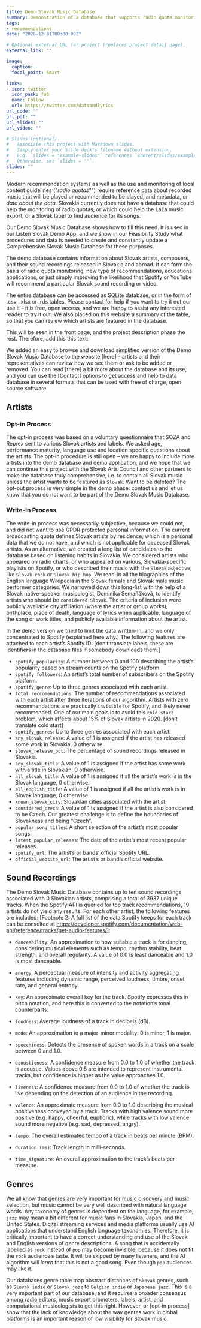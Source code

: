 ```yaml
---
title: Demo Slovak Music Database
summary: Demonstration of a database that supports radio quota monitoring and music promotion on digital streaming and media platforms.
tags:
- recommendations
date: "2020-12-01T00:00:00Z"

# Optional external URL for project (replaces project detail page).
external_link: ""

image:
  caption: 
  focal_point: Smart

links:
- icon: twitter
  icon_pack: fab
  name: Follow
  url: https://twitter.com/dataandlyrics
url_code: ""
url_pdf: ""
url_slides: ""
url_video: ""

# Slides (optional).
#   Associate this project with Markdown slides.
#   Simply enter your slide deck's filename without extension.
#   E.g. `slides = "example-slides"` references `content/slides/example-slides.md`.
#   Otherwise, set `slides = ""`.
slides: ""
---
```


Modern recommendation systems as well as the use and monitoring of local content guidelines ("*radio quotas*"") require reference data about recorded music that will be played or recommended to be played, and metadata, or *data about the data.*  Slovakia currently does not have a database that could help the monitoring of radio quotas, or which could help the LaLa music export, or a Slovak label to find audience for its songs. 

Our Demo Slovak Music Database shows how to fill this need.  It is used in our Listen Slovak Demo App, and we show in our Feasibility Study what procedures and data is needed to create and constantly update a Comprehensive Slovak Music Database for these purposes.

The demo database contains information about Slovak artists, composers, and their sound recordings released in Slovakia and abroad. It can form the basis of radio quota monitoring, new type of recommendations, educations applications, or just simply improving the likelihood that Spotify or YouTube will recommend a particular Slovak sound recording or video.

The entire database can be accessed as SQLite database, or in the form of .csv, .xlsx or .rds tables. Please contact for help if you want to try it out our use it – it is free, open access, and we are happy to assist any interested reader to try it out. We also placed on this website a summary of the table, so that you can review which artists are featured in the database.

This will be seen in the front page, and the project description phase the rest.  Therefore, add this this text:

We added an easy to browse and download simplified version of the Demo Slovak Music Database to the website [here] – artists and their representatives can review how we see them or ask to be added or removed. You can read [there] a bit more about the database and its use, and you can use the [Contact] options to get access and help to data database in several formats that can be used with free of charge, open source software.

## Artists
### Opt-in Process
The opt-in process was based on a voluntary questionnaire that SOZA and Reprex sent to various Slovak artists and labels. We asked age, performance maturity, language use and location specific questions about the artists. The opt-in procedure is still open – we are happy to include more artists into the demo database and demo application, and we hope that we can continue this project with the Slovak Arts Council and other partners to make the database truly comprehensive, i.e. to contain all Slovak music unless the artist wants to be featured as `Slovak`.  Want to be deleted?  The opt-out process is very simple in the demo phase: contact us and let us know that you do not want to be part of the Demo Slovak Music Database.

### Write-in Process
The write-in process was necessarily subjective, because we could not, and did not want to use GPDR protected personal information. The current broadcasting quota defines Slovak artists by residence, which is a personal data that we do not have, and which is not applicable for deceased Slovak artists.
As an alternative, we created a long list of candidates to the database based on listening habits in Slovakia. We considered artists who appeared on radio charts, or who appeared on various, Slovakia-specific playlists on Spotify, or who described their music with the `Slovak` adjective, like `Slovak rock` or `Slovak hip hop`. We read-in all the biographies of the English language Wikipedia in the Slovak female and Slovak male music performer categories.
We narrowed down this long-list with the help of a Slovak native-speaker musicologist, Dominika Semaňáková, to identify artists who should be `considered Slovak`. The criteria of inclusion were publicly available city affiliation (where the artist or group works), birthplace, place of death, language of lyrics when applicable, language of the song or work titles, and publicly available information about the artist.

In the demo version we tried to limit the data written-in, and we only concentrated to Spotify (explained here why.)  The following features are attached to each artist’s Spotify ID:  [don’t translate labels, these are identifiers in the database files if somebody downloads them.]

* `spotify_popularity`: A number between 0 and 100 describing the artist’s popularity based on stream counts on the Spotify platform.
* `spotify_followers`: An artist’s total number of subscribers on the Spotify platform.
* `spotify_genre`: Up to three genres associated with each artist.
* `total_reccomendations`: The number of recommendations associated with each artist after three iterations of our algorithm. Artists with zero recommendations are practically `invisible` for Spotify, and likely never recommended. One of our main goals is to avoid this `cold start` problem, which affects about 15% of Slovak artists in 2020. [don’t translate cold start]
* `spotify_genres`: Up to three genres associated with each artist.
* `any_slovak_release`: A value of 1 is assigned if the artist has released some work in Slovakia, 0 otherwise.
* `slovak_release_pct`: The percentage of sound recordings released in Slovakia.
* `any_slovak_title`: A value of 1 is assigned if the artist has some work with a title in Slovakian, 0 otherwise.
* `all_slovak_title`: A value of 1 is assigned if all the artist’s work is in the Slovak language, 0 otherwise.
* `all_english_title`: A value of 1 is assigned if all the artist’s work is in Slovak language, 0 otherwise.
* `known_slovak_city`: Slovakian cities associated with the artist.
* `considered_czech`: A value of 1 is assigned if the artist is also considered to be Czech. Our greatest challenge is to define the boundaries of Slovakness and being “Czech”.
* `popular_song_titles`: A short selection of the artist’s most popular songs.
* `latest_popular_releases`: The date of the artist’s most recent popular releases.
* `spotify_url`: The artist’s or bands’ official Spotify URL. 
* `official_website_url`: The artist’s or band’s official website.

## Sound Recordings
The Demo Slovak Music Database contains up to ten sound recordings associated with 0 Slovakian artists, comprising a total of 3937 unique tracks. When the Spotify API is queried for top track recommendations, 19 artists do not yield any results. For each other artist, the following features are included: 
[Footnote 2: A full list of the data Spotify keeps for each track can be consulted at https://developer.spotify.com/documentation/web-api/reference/tracks/get-audio-features/]:
* `danceability`: An approximation to how suitable a track is for dancing, considering musical elements such as tempo, rhythm stability, beat strength, and overall regularity. A value of 0.0 is least danceable and 1.0 is most danceable.
* `energy`: A perceptual measure of intensity and activity aggregating features including dynamic range, perceived loudness, timbre, onset rate, and general entropy.
* `key`: An approximate overall key for the track. Spotify expresses this in pitch notation, and here this is converted to the notation’s tonal counterparts.
* `loudness`: Average loudness of a track in decibels (dB).

* `mode`: An approximation to a major-minor modality: 0 is minor, 1 is major.

* `speechiness`: Detects the presence of spoken words in a track on a scale between 0 and 1.0.
* `acousticness`: A confidence measure from 0.0 to 1.0 of whether the track is acoustic. Values above 0.5 are intended to represent instrumental tracks, but confidence is higher as the value approaches 1.0.
* `liveness`: A confidence measure from 0.0 to 1.0 of whether the track is live depending on the detection of an audience in the recording.

* `valence`: An approximate measure from 0.0 to 1.0 describing the musical positiveness conveyed by a track. Tracks with high valence sound more positive (e.g. happy, cheerful, euphoric), while tracks with low valence sound more negative (e.g. sad, depressed, angry).

* `tempo`: The overall estimated tempo of a track in beats per minute (BPM).

* `duration (ms)`: Track length in milli-seconds.

* `time_signature`: An overall approximation to the track’s beats per measure.

## Genres

We all know that genres are very important for music discovery and music selection, but music cannot be very well described with natural language words. Any taxonomy of genres is dependent on the language, for example, `jazz` may mean a bit different for music fans in Slovakia, Japan, and the United States. 
Digital streaming services and media platforms usually use AI applications that understand English language taxonomies. Therefore, it is critically important to have a correct understanding and use of the Slovak and English versions of genre descriptions.  A song that is accidentally labelled as `rock` instead of `pop` may become invisible, because it does not fit the `rock` audience’s taste. It will be skipped by many listeners, and the AI algorithm will *learn* that this is not a good song. Even though `pop` audiences may like it.

Our databases genre table map abstract distances of `Slovak` genres, such as `Slovak indie` or `Slovak jazz` to `Belgian indie` or `Japanese jazz`. This is a very important part of our database, and it requires a broader consensus among radio editors, music export promoters, labels, artist, and computational musicologists to get this right.  However, or [opt-in process] show that the lack of knowledge about the way genres work in global platforms is an important reason of low visibility for Slovak music. 


